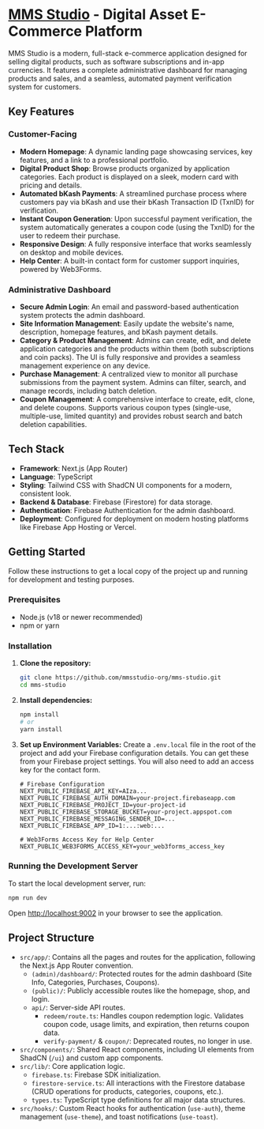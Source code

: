 # [MMS Studio](https://mmsstudio.vercel.app) - Digital Asset E-Commerce Platform

MMS Studio is a modern, full-stack e-commerce application designed for selling digital products, such as software subscriptions and in-app currencies. It features a complete administrative dashboard for managing products and sales, and a seamless, automated payment verification system for customers.

## Key Features

### Customer-Facing
- **Modern Homepage**: A dynamic landing page showcasing services, key features, and a link to a professional portfolio.
- **Digital Product Shop**: Browse products organized by application categories. Each product is displayed on a sleek, modern card with pricing and details.
- **Automated bKash Payments**: A streamlined purchase process where customers pay via bKash and use their bKash Transaction ID (TxnID) for verification.
- **Instant Coupon Generation**: Upon successful payment verification, the system automatically generates a coupon code (using the TxnID) for the user to redeem their purchase.
- **Responsive Design**: A fully responsive interface that works seamlessly on desktop and mobile devices.
- **Help Center**: A built-in contact form for customer support inquiries, powered by Web3Forms.

### Administrative Dashboard
- **Secure Admin Login**: An email and password-based authentication system protects the admin dashboard.
- **Site Information Management**: Easily update the website's name, description, homepage features, and bKash payment details.
- **Category & Product Management**: Admins can create, edit, and delete application categories and the products within them (both subscriptions and coin packs). The UI is fully responsive and provides a seamless management experience on any device.
- **Purchase Management**: A centralized view to monitor all purchase submissions from the payment system. Admins can filter, search, and manage records, including batch deletion.
- **Coupon Management**: A comprehensive interface to create, edit, clone, and delete coupons. Supports various coupon types (single-use, multiple-use, limited quantity) and provides robust search and batch deletion capabilities.

## Tech Stack

- **Framework**: Next.js (App Router)
- **Language**: TypeScript
- **Styling**: Tailwind CSS with ShadCN UI components for a modern, consistent look.
- **Backend & Database**: Firebase (Firestore) for data storage.
- **Authentication**: Firebase Authentication for the admin dashboard.
- **Deployment**: Configured for deployment on modern hosting platforms like Firebase App Hosting or Vercel.

## Getting Started

Follow these instructions to get a local copy of the project up and running for development and testing purposes.

### Prerequisites

- Node.js (v18 or newer recommended)
- npm or yarn

### Installation

1.  **Clone the repository:**
    ```bash
    git clone https://github.com/mmsstudio-org/mms-studio.git
    cd mms-studio
    ```

2.  **Install dependencies:**
    ```bash
    npm install
    # or
    yarn install
    ```

3.  **Set up Environment Variables:**
    Create a `.env.local` file in the root of the project and add your Firebase configuration details. You can get these from your Firebase project settings. You will also need to add an access key for the contact form.

    ```env
    # Firebase Configuration
    NEXT_PUBLIC_FIREBASE_API_KEY=AIza...
    NEXT_PUBLIC_FIREBASE_AUTH_DOMAIN=your-project.firebaseapp.com
    NEXT_PUBLIC_FIREBASE_PROJECT_ID=your-project-id
    NEXT_PUBLIC_FIREBASE_STORAGE_BUCKET=your-project.appspot.com
    NEXT_PUBLIC_FIREBASE_MESSAGING_SENDER_ID=...
    NEXT_PUBLIC_FIREBASE_APP_ID=1:...:web:...

    # Web3Forms Access Key for Help Center
    NEXT_PUBLIC_WEB3FORMS_ACCESS_KEY=your_web3forms_access_key
    ```

### Running the Development Server

To start the local development server, run:
```bash
npm run dev
```
Open [http://localhost:9002](http://localhost:9002) in your browser to see the application.

## Project Structure

- `src/app/`: Contains all the pages and routes for the application, following the Next.js App Router convention.
  - `(admin)/dashboard/`: Protected routes for the admin dashboard (Site Info, Categories, Purchases, Coupons).
  - `(public)/`: Publicly accessible routes like the homepage, shop, and login.
  - `api/`: Server-side API routes.
    - `redeem/route.ts`: Handles coupon redemption logic. Validates coupon code, usage limits, and expiration, then returns coupon data.
    - `verify-payment/` & `coupon/`: Deprecated routes, no longer in use.
- `src/components/`: Shared React components, including UI elements from ShadCN (`/ui`) and custom app components.
- `src/lib/`: Core application logic.
  - `firebase.ts`: Firebase SDK initialization.
  - `firestore-service.ts`: All interactions with the Firestore database (CRUD operations for products, categories, coupons, etc.).
  - `types.ts`: TypeScript type definitions for all major data structures.
- `src/hooks/`: Custom React hooks for authentication (`use-auth`), theme management (`use-theme`), and toast notifications (`use-toast`).

    